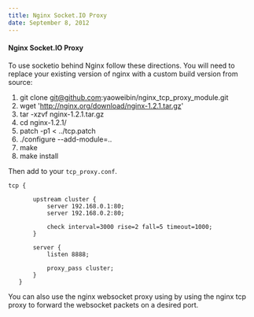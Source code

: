 ```yaml
---
title: Nginx Socket.IO Proxy
date: September 8, 2012
---
```


#### Nginx Socket.IO Proxy

To use socketio behind Nginx follow these directions. You will
need to replace your existing version of nginx with a custom
build version from source:

1) git clone git@github.com:yaoweibin/nginx_tcp_proxy_module.git
1) wget 'http://nginx.org/download/nginx-1.2.1.tar.gz'
2) tar -xzvf nginx-1.2.1.tar.gz
3) cd nginx-1.2.1/
4) patch -p1 < ../tcp.patch
5) ./configure --add-module=..
6) make
7) make install

Then add to your ``tcp_proxy.conf``.

```
tcp {

       upstream cluster {
           server 192.168.0.1:80;
           server 192.168.0.2:80;

           check interval=3000 rise=2 fall=5 timeout=1000;
       }

       server {
           listen 8888;

           proxy_pass cluster;
       }
   }
```

You can also use the nginx websocket proxy using by using the nginx tcp
proxy to forward the websocket packets on a desired port.
